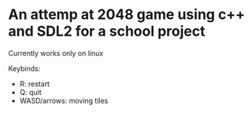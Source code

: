 # An attemp at 2048 game using c++ and SDL2 for a school project

Currently works only on linux

Keybinds:
- R: restart
- Q: quit
- WASD/arrows: moving tiles